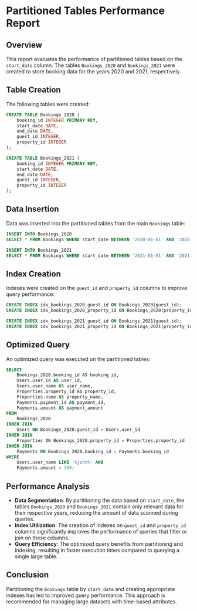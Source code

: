 # Partitioned Tables Performance Report

## Overview

This report evaluates the performance of partitioned tables based on the `start_date` column. The tables `Bookings_2020` and `Bookings_2021` were created to store booking data for the years 2020 and 2021, respectively.

## Table Creation

The following tables were created:

```sql
CREATE TABLE Bookings_2020 (
    booking_id INTEGER PRIMARY KEY,
    start_date DATE,
    end_date DATE,
    guest_id INTEGER,
    property_id INTEGER
);

CREATE TABLE Bookings_2021 (
    booking_id INTEGER PRIMARY KEY,
    start_date DATE,
    end_date DATE,
    guest_id INTEGER,
    property_id INTEGER
);
```

## Data Insertion

Data was inserted into the partitioned tables from the main `Bookings` table:

```sql
INSERT INTO Bookings_2020
SELECT * FROM Bookings WHERE start_date BETWEEN '2020-01-01' AND '2020-12-31';

INSERT INTO Bookings_2021
SELECT * FROM Bookings WHERE start_date BETWEEN '2021-01-01' AND '2021-12-31';
```

## Index Creation

Indexes were created on the `guest_id` and `property_id` columns to improve query performance:

```sql
CREATE INDEX idx_bookings_2020_guest_id ON Bookings_2020(guest_id);
CREATE INDEX idx_bookings_2020_property_id ON Bookings_2020(property_id);

CREATE INDEX idx_bookings_2021_guest_id ON Bookings_2021(guest_id);
CREATE INDEX idx_bookings_2021_property_id ON Bookings_2021(property_id);
```

## Optimized Query

An optimized query was executed on the partitioned tables:

```sql
SELECT 
    Bookings_2020.booking_id AS booking_id,
    Users.user_id AS user_id,
    Users.user_name AS user_name,
    Properties.property_id AS property_id,
    Properties.name AS property_name,
    Payments.payment_id AS payment_id,
    Payments.amount AS payment_amount
FROM 
    Bookings_2020
INNER JOIN 
    Users ON Bookings_2020.guest_id = Users.user_id
INNER JOIN 
    Properties ON Bookings_2020.property_id = Properties.property_id
INNER JOIN 
    Payments ON Bookings_2020.booking_id = Payments.booking_id
WHERE
    Users.user_name LIKE '%john%' AND
    Payments.amount > 100;
```

## Performance Analysis

- **Data Segmentation**: By partitioning the data based on `start_date`, the tables `Bookings_2020` and `Bookings_2021` contain only relevant data for their respective years, reducing the amount of data scanned during queries.
- **Index Utilization**: The creation of indexes on `guest_id` and `property_id` columns significantly improves the performance of queries that filter or join on these columns.
- **Query Efficiency**: The optimized query benefits from partitioning and indexing, resulting in faster execution times compared to querying a single large table.

## Conclusion

Partitioning the `Bookings` table by `start_date` and creating appropriate indexes has led to improved query performance. This approach is recommended for managing large datasets with time-based attributes.
